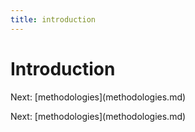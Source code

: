 ```yaml
---
title: introduction
---
```


# Introduction

Next: \[methodologies](methodologies.md)

Next: \[methodologies](methodologies.md)
